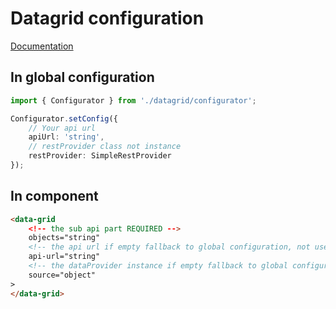 # Datagrid configuration
[Documentation](index.md)

## In global configuration

```` ts
import { Configurator } from './datagrid/configurator';

Configurator.setConfig({
    // Your api url
    apiUrl: 'string',
    // restProvider class not instance
    restProvider: SimpleRestProvider
});
````

## In component

```` html
<data-grid
    <!-- the sub api part REQUIRED -->
    objects="string"
    <!-- the api url if empty fallback to global configuration, not used with source option  -->
    api-url="string"
    <!-- the dataProvider instance if empty fallback to global configuration by default SimpleRestProvider -->
    source="object"
>
</data-grid>
````
